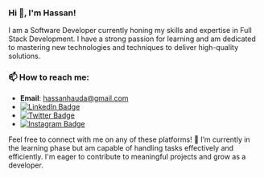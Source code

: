 ### Hi 👋, I'm Hassan!

I am a Software Developer currently honing my skills and expertise in Full Stack Development. I have a strong passion for learning and am dedicated to mastering new technologies and techniques to deliver high-quality solutions.

<!--
## My Skills

- Frontend Development: HTML, CSS, JavaScript, React
- Backend Development: Node.js, Express.js, MongoDB
- Database Management: MongoDB, MySQL
- Version Control: Git, GitHub
- Deployment: Heroku, Vercel, Netlify
-->

### 📫 How to reach me:

- **Email**: hassanhauda@gmail.com
- [![LinkedIn Badge](https://img.shields.io/badge/LinkedIn-blue?style=for-the-badge&logo=linkedin&logoColor=white)](https://www.linkedin.com/in/hassan-umar-hassan/)
- [![Twitter Badge](https://img.shields.io/badge/Twitter-blue?style=for-the-badge&logo=twitter&logoColor=white&color=black)](https://www.twitter.com/@nabeelhassan_)
- [![Instagram Badge](https://img.shields.io/badge/Instagram-blue?style=for-the-badge&logo=youtube&logoColor=white&color=FF0000)](https://www.instagram.com/_nabeelhassan/)


Feel free to connect with me on any of these platforms! 🌱 I’m currently in the learning phase but am capable of handling tasks effectively and efficiently. I'm eager to contribute to meaningful projects and grow as a developer.


<!--
**NabsCodes/NabsCodes** is a ✨ _special_ ✨ repository because its `README.md` (this file) appears on your GitHub profile.

Here are some ideas to get you started:

- 🔭 I’m currently working on ...
- 🌱 I’m currently learning ...
- 👯 I’m looking to collaborate on ...
- 🤔 I’m looking for help with ...
- 💬 Ask me about ...
- 📫 How to reach me: ...
- 😄 Pronouns: ...
- ⚡ Fun fact: ...
-->
